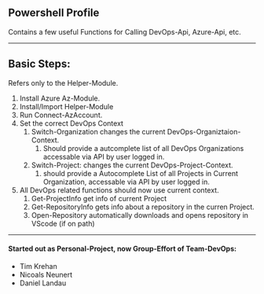 

## Powershell Profile

Contains a few useful Functions for Calling DevOps-Api, Azure-Api, etc.

----

## Basic Steps:

Refers only to the Helper-Module.

1. Install Azure Az-Module.
2. Install/Import Helper-Module
3. Run Connect-AzAccount.
4. Set the correct DevOps Context
   1. Switch-Organization changes the current DevOps-Organiztaion-Context.
      1. Should provide a autcomplete list of all DevOps Organizations accessable via API by user logged in.
   2. Switch-Project: changes the current DevOps-Project-Context. 
      1. should provide a Autocomplete List of all Projects in Current Organization, accessable via API by user logged in.
5. All DevOps related functions should now use current context.
   1. Get-ProjectInfo get info of current Project 
   2. Get-RepositoryInfo gets info about a repository in the curren Project.
   3. Open-Repository automatically downloads and opens repository in VScode (if on path)

----


#### Started out as Personal-Project, now Group-Effort of Team-DevOps:
- Tim Krehan
- Nicoals Neunert
- Daniel Landau